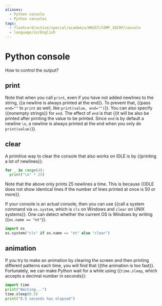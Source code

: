 ```yaml
---
aliases:
  - Python console
  - Python consoles
tags:
  - flashcard/active/special/academia/HKUST/COMP_1029P/console
  - language/in/English
---
```


# Python console

How to control the output?

## print

Note that when you call `print`, even if you have not added newlines to the string, {{a newline is always printed at the end}}. To prevent that, {{pass `end=""` to `print` as well, like `print(value, end="")`}}. You can also specify {{nonempty strings}} for `end`. The effect of `end` is that {{it will be also be printed after printing the value to be printed. Since `end` is by default a newline `\n`, a newline is always printed at the end when you only do `print(value)`}}. <!--SR:!2026-03-17,591,330!2025-01-09,262,330!2024-11-11,217,330!2024-11-24,208,310-->

## clear

A primitive way to clear the console that also works on IDLE is by {{printing a lot of newlines}}: <!--SR:!2024-12-24,251,330-->

```Python
for _ in range(4):
  print("\n" * 25)
```

Note that the above only prints 25 newlines a time. This is because {{IDLE does not show identical lines if the number of lines printed at once is 50 or more}}. <!--SR:!2024-09-21,165,310-->

If your console is an actual console, then you can use {{call a system command via `os.system`, which is `cls` on Windows and `clear` on UNIX systems}}. One can detect whether the current OS is Windows by writing {{`os.name == "nt"`}}. <!--SR:!2024-11-19,204,310!2025-01-10,262,330-->

```Python
import os
os.system("cls" if os.name == "nt" else "clear")
```

## animation

If you try to make an animation by clearing the screen and then printing different patterns each time, you will find that {{the animation is too fast}}. Fortunately, we can make Python wait for a while using {{`time.sleep`, which accepts a decimal number in seconds}}: <!--SR:!2024-12-20,246,330!2024-10-02,169,310-->

```Python
import time
print("Waiting...")
time.sleep(0.5)
print("0.5 seconds has elapsed")
```
